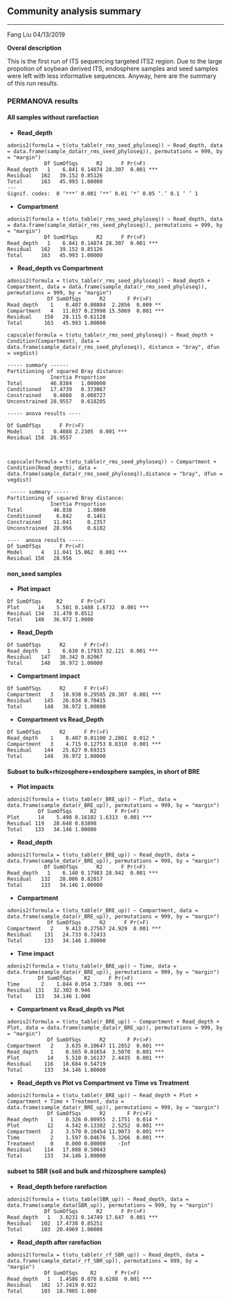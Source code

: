##                                      Community analysis summary


----
Fang Liu
04/13/2019


**Overal description**

This is the first run of ITS sequencing targeted ITS2 region. Due to the large propotion of soybean derived ITS, endosphere samples and seed samples were left with less informative sequences. Anyway, here are the summary of this run results.

### PERMANOVA results

#### All samples without rarefaction

* **Read_depth**

```
adonis2(formula = t(otu_table(r_rms_seed_phyloseq)) ~ Read_depth, data = data.frame(sample_data(r_rms_seed_phyloseq)), permutations = 999, by = "margin")
            Df SumOfSqs      R2      F Pr(>F)    
Read_depth   1    6.841 0.14874 28.307  0.001 ***
Residual   162   39.152 0.85126                  
Total      163   45.993 1.00000                  
---
Signif. codes:  0 ‘***’ 0.001 ‘**’ 0.01 ‘*’ 0.05 ‘.’ 0.1 ‘ ’ 1
```

* **Compartment**

```
adonis2(formula = t(otu_table(r_rms_seed_phyloseq)) ~ Read_depth, data = data.frame(sample_data(r_rms_seed_phyloseq)), permutations = 999, by = "margin")
            Df SumOfSqs      R2      F Pr(>F)    
Read_depth   1    6.841 0.14874 28.307  0.001 ***
Residual   162   39.152 0.85126                  
Total      163   45.993 1.00000  
```
* **Read_depth vs Compartment**

```
adonis2(formula = t(otu_table(r_rms_seed_phyloseq)) ~ Read_depth + Compartment, data = data.frame(sample_data(r_rms_seed_phyloseq)), permutations = 999, by = "margin")
             Df SumOfSqs      R2       F Pr(>F)    
Read_depth    1    0.407 0.00884  2.2856  0.009 ** 
Compartment   4   11.037 0.23998 15.5069  0.001 ***
Residual    158   28.115 0.61128                   
Total       163   45.993 1.00000 
```

```
capscale(formula = t(otu_table(r_rms_seed_phyloseq)) ~ Read_depth + Condition(Compartment), data = data.frame(sample_data(r_rms_seed_phyloseq)), distance = "bray", dfun = vegdist) 

----- summary ------
Partitioning of squared Bray distance:
              Inertia Proportion
Total         46.8384   1.000000
Conditioned   17.4739   0.373067
Constrained    0.4088   0.008727
Unconstrained 28.9557   0.618205

----- anova results ----

Df SumOfSqs      F Pr(>F)    
Model      1   0.4088 2.2305  0.001 ***
Residual 158  28.9557 



capscale(formula = t(otu_table(r_rms_seed_phyloseq)) ~ Compartment + Condition(Read_depth), data = data.frame(sample_data(r_rms_seed_phyloseq)),distance = "bray", dfun = vegdist) 

 ----- summary -----
Partitioning of squared Bray distance:
              Inertia Proportion
Total          46.838     1.0000
Conditioned     6.842     0.1461
Constrained    11.041     0.2357
Unconstrained  28.956     0.6182

----  anova results -----
Df SumOfSqs      F Pr(>F)    
Model      4   11.041 15.062  0.001 ***
Residual 158   28.956
```

#### non_seed samples

* **Plot impact**

```
Df SumOfSqs     R2      F Pr(>F)    
Plot      14    5.501 0.1488 1.6732  0.001 ***
Residual 134   31.470 0.8512                  
Total    148   36.972 1.0000
```
* **Read_Depth**

```
Df SumOfSqs      R2      F Pr(>F)    
Read_depth   1    6.630 0.17933 32.121  0.001 ***
Residual   147   30.342 0.82067                  
Total      148   36.972 1.00000
```
* **Compartment impact**

```
Df SumOfSqs      R2      F Pr(>F)    
Compartment   3   10.938 0.29585 20.307  0.001 ***
Residual    145   26.034 0.70415                  
Total       148   36.972 1.00000
```

* **Compartment vs Read_Depth**

```
Df SumOfSqs      R2      F Pr(>F)    
Read_depth    1    0.407 0.01100 2.2861  0.012 *  
Compartment   3    4.715 0.12753 8.8310  0.001 ***
Residual    144   25.627 0.69315                  
Total       148   36.972 1.00000
```
#### Subset to bulk+rhizosphere+endosphere samples, in short of BRE

* **Plot impacts**

```
adonis2(formula = t(otu_table(r_BRE_up)) ~ Plot, data = data.frame(sample_data(r_BRE_up)), permutations = 999, by = "margin")
          Df SumOfSqs      R2      F Pr(>F)    
Plot      14    5.498 0.16102 1.6313  0.001 ***
Residual 119   28.648 0.83898                  
Total    133   34.146 1.00000
```

* **Read_depth**

```
adonis2(formula = t(otu_table(r_BRE_up)) ~ Read_depth, data = data.frame(sample_data(r_BRE_up)), permutations = 999, by = "margin")
            Df SumOfSqs      R2      F Pr(>F)    
Read_depth   1    6.140 0.17983 28.942  0.001 ***
Residual   132   28.006 0.82017                  
Total      133   34.146 1.00000
```

* **Compartment**

```
adonis2(formula = t(otu_table(r_BRE_up)) ~ Compartment, data = data.frame(sample_data(r_BRE_up)), permutations = 999, by = "margin")
             Df SumOfSqs      R2      F Pr(>F)    
Compartment   2    9.413 0.27567 24.929  0.001 ***
Residual    131   24.733 0.72433                  
Total       133   34.146 1.00000 
```

* **Time impact**

```
adonis2(formula = t(otu_table(r_BRE_up)) ~ Time, data = data.frame(sample_data(r_BRE_up)), permutations = 999, by = "margin")
          Df SumOfSqs    R2      F Pr(>F)    
Time       2    1.844 0.054 3.7389  0.001 ***
Residual 131   32.302 0.946                  
Total    133   34.146 1.000
```

* **Compartment vs Read_depth vs Plot**

```
adonis2(formula = t(otu_table(r_BRE_up)) ~ Compartment + Read_depth + Plot, data = data.frame(sample_data(r_BRE_up)), permutations = 999, by = "margin")
             Df SumOfSqs      R2       F Pr(>F)    
Compartment   2    3.635 0.10647 11.2852  0.001 ***
Read_depth    1    0.565 0.01654  3.5070  0.001 ***
Plot         14    5.510 0.16137  2.4435  0.001 ***
Residual    116   18.684 0.54719                   
Total       133   34.146 1.00000
```
* **Read_depth vs Plot vs Compartment vs Time vs Treatment**

```
adonis2(formula = t(otu_table(r_BRE_up)) ~ Read_depth + Plot + Compartment + Time + Treatment, data = data.frame(sample_data(r_BRE_up)), permutations = 999, by = "margin")
             Df SumOfSqs      R2       F Pr(>F)    
Read_depth    1    0.326 0.00955  2.1751  0.014 *  
Plot         12    4.542 0.13302  2.5252  0.001 ***
Compartment   2    3.570 0.10454 11.9073  0.001 ***
Time          2    1.597 0.04676  5.3266  0.001 ***
Treatment     0    0.000 0.00000    -Inf           
Residual    114   17.088 0.50043                   
Total       133   34.146 1.00000
```

#### subset to SBR (soil and bulk and rhizosphere samples)

* **Read_depth before rarefaction**

```
adonis2(formula = t(otu_table(SBR_up)) ~ Read_depth, data = data.frame(sample_data(SBR_up)), permutations = 999, by = "margin")
            Df SumOfSqs      R2      F Pr(>F)    
Read_depth   1   3.0231 0.14749 17.647  0.001 ***
Residual   102  17.4738 0.85251                  
Total      103  20.4969 1.00000
```
* **Read_depth after rarefaction**

```
adonis2(formula = t(otu_table(r_rf_SBR_up)) ~ Read_depth, data = data.frame(sample_data(r_rf_SBR_up)), permutations = 999, by = "margin")
            Df SumOfSqs    R2      F Pr(>F)    
Read_depth   1   1.4586 0.078 8.6288  0.001 ***
Residual   102  17.2419 0.922                  
Total      103  18.7005 1.000
```




